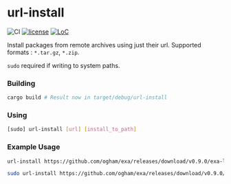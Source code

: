 # url-install
![CI](https://github.com/mihaigalos/url-install/workflows/Rust/badge.svg) [![license](https://img.shields.io/badge/license-GPLv3-brightgreen.svg)](LICENSE) [![LoC](https://tokei.rs/b1/github/mihaigalos/url-install)](https://github.com/Aaronepower/tokei)

Install packages from remote archives using just their url.
Supported formats : `*.tar.gz`, `*.zip`.

`sudo` required if writing to system paths.

### Building

```bash
cargo build # Result now in target/debug/url-install
```

### Using

```bash
[sudo] url-install [url] [install_to_path]
```

### Example Usage

```bash
url-install https://github.com/ogham/exa/releases/download/v0.9.0/exa-linux-x86_64-0.9.0.zip /tmp

sudo url-install https://github.com/ogham/exa/releases/download/v0.9.0/exa-linux-x86_64-0.9.0.zip /usr/bin
```
